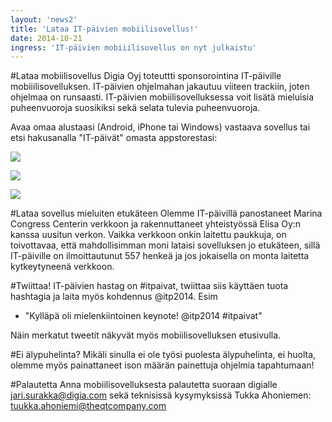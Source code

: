 ```yaml
---
layout: 'news2'
title: 'Lataa IT-päivien mobiilisovellus!'
date: 2014-10-21
ingress: 'IT-päivien mobiiilisovellus on nyt julkaistu'
---
```

#Lataa mobiilisovellus
Digia Oyj toteuttti sponsorointina IT-päiville mobiiilisovelluksen. IT-päivien ohjelmahan jakautuu viiteen trackiin, joten ohjelmaa on runsaasti. IT-päivien mobiilisovelluksessa voit lisätä mieluisia puheenvuoroja suosikiksi sekä selata tulevia puheenvuoroja. 

Avaa omaa alustaasi (Android, iPhone tai Windows) vastaava sovellus tai etsi hakusanalla "IT-päivät" omasta appstorestasi:

<a href="https://play.google.com/store/apps/details?id=com.digia.qt.ITPaivat&hl=en"><img src="../images/newsimages/androidlogo.png"></a>

<a href="https://play.google.com/store/apps/details?id=com.digia.qt.ITPaivat&hl=en"><img src="../images/newsimages/androidlogo.png"></a>

<a href="https://play.google.com/store/apps/details?id=com.digia.qt.ITPaivat&hl=en"><img src="../images/newsimages/androidlogo.png"></a>

#Lataa sovellus mieluiten etukäteen
Olemme IT-päivillä panostaneet Marina Congress Centerin verkkoon ja rakennuttaneet yhteistyössä Elisa Oy:n kanssa uusitun verkon. Vaikka verkkoon onkin laitettu paukkuja, on toivottavaa, että mahdollisimman moni lataisi sovelluksen jo etukäteen, sillä IT-päiville on ilmoittautunut 557 henkeä ja jos jokaisella on monta laitetta kytkeytyneenä verkkoon. 

#Twiittaa!
IT-päivien hastag on #itpaivat, twiittaa siis käyttäen tuota hashtagia ja laita myös kohdennus @itp2014. Esim

- "Kylläpä oli mielenkiintoinen keynote! @itp2014 #itpaivat"

Näin merkatut tweetit näkyvät myös mobiilisovelluksen etusivulla. 

#Ei älypuhelinta?
Mikäli sinulla ei ole työsi puolesta älypuhelinta, ei huolta, olemme myös painattaneet ison määrän painettuja ohjelmia tapahtumaan! 

#Palautetta
Anna mobiilisovelluksesta palautetta suoraan digialle jari.surakka@digia.com sekä teknisissä kysymyksissä Tukka Ahoniemen: tuukka.ahoniemi@theqtcompany.com

